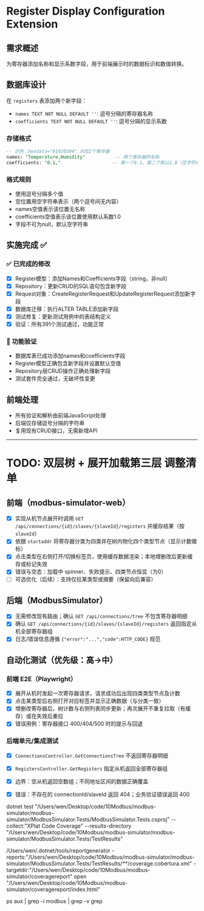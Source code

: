 # Register Display Configuration Extension

## 需求概述
为寄存器添加名称和显示系数字段，用于前端展示时的数据标识和数值转换。

## 数据库设计
在 `registers` 表添加两个新字段：
- `names TEXT NOT NULL DEFAULT ''`: 逗号分隔的寄存器名称 
- `coefficients TEXT NOT NULL DEFAULT ''`: 逗号分隔的显示系数

### 存储格式
```sql
-- 示例：hexdata="01020304" 对应2个寄存器
names: "Temperature,Humidity"           -- 两个寄存器的名称
coefficients: "0.1,"                   -- 第一个0.1，第二个默认1.0（空字符串）
```

### 格式规则
- 使用逗号分隔多个值
- 空位置用空字符串表示（两个逗号间无内容）
- names空值表示该位置无名称
- coefficients空值表示该位置使用默认系数1.0
- 字段不可为null，默认空字符串

## 实施完成 ✅

### ✅ 已完成的修改
- [x] Register模型：添加Names和Coefficients字段（string，非null）
- [x] Repository：更新CRUD的SQL语句包含新字段  
- [x] Request对象：CreateRegisterRequest和UpdateRegisterRequest添加新字段
- [x] 数据库迁移：执行ALTER TABLE添加新字段
- [x] 测试修复：更新测试用例中的表结构定义
- [x] 验证：所有391个测试通过，功能正常

### 🎯 功能验证
- 数据库表已成功添加names和coefficients字段
- Register模型正确包含新字段并设置默认空值
- Repository层CRUD操作正确处理新字段
- 测试套件完全通过，无破坏性变更

## 前端处理
- 所有验证和解析由前端JavaScript处理
- 后端仅存储逗号分隔的字符串
- 复用现有CRUD接口，无需新增API

---

# TODO: 双层树 + 展开加载第三层 调整清单

## 前端（modbus-simulator-web）
- [x] 实现从机节点展开时调用 `GET /api/connections/{id}/slaves/{slaveId}/registers` 并缓存结果（按 `slaveId`）
- [x] 依据 `startaddr` 将寄存器分类为四类并在树内物化四个类型节点（显示计数徽标）
- [x] 点击类型在右侧打开/切换标签页，使用缓存数据渲染；本地增删改后更新缓存或标记失效
- [x] 错误与空态：加载中 spinner、失败提示、四类节点恒显（为0）
- [ ] 可选优化（后续）：支持仅拉某类型或摘要（保留向后兼容）

## 后端（ModbusSimulator）
- [x] 无需修改现有路由；确认 `GET /api/connections/tree` 不包含寄存器明细
- [x] 确认 `GET /api/connections/{id}/slaves/{slaveId}/registers` 返回指定从机全部寄存器组
- [x] 日志/错误信息遵循 `{"error":"...","code":HTTP_CODE}` 规范

## 自动化测试（优先级：高→中）
### 前端 E2E（Playwright）
- [x] 展开从机时发起一次寄存器请求，请求成功后出现四类类型节点及计数
- [x] 点击某类型后右侧打开对应标签并显示正确数据（与分类一致）
- [x] 增删改寄存器后，树计数与右侧列表同步更新；再次展开不重复拉取（有缓存）或在失效后重拉
- [x] 错误用例：寄存器接口 400/404/500 时的提示与回退

### 后端单元/集成测试
- [x] `ConnectionsController.GetConnectionsTree` 不返回寄存器明细
- [x] `RegistersController.GetRegisters` 指定从机返回全部寄存器组
- [x] 边界：空从机返回空数组；不同地址区间的数据正确覆盖
- [x] 错误：不存在的 connectionId/slaveId 返回 404；业务验证错误返回 400


dotnet test "/Users/wen/Desktop/code/10Modbus/modbus-simulator/modbus-simulator/ModbusSimulator.Tests/ModbusSimulator.Tests.csproj" --collect:"XPlat Code Coverage" --results-directory "/Users/wen/Desktop/code/10Modbus/modbus-simulator/modbus-simulator/ModbusSimulator.Tests/TestResults"



/Users/wen/.dotnet/tools/reportgenerator -reports:"/Users/wen/Desktop/code/10Modbus/modbus-simulator/modbus-simulator/ModbusSimulator.Tests/TestResults/**/coverage.cobertura.xml" -targetdir:"/Users/wen/Desktop/code/10Modbus/modbus-simulator/coveragereport"
open "/Users/wen/Desktop/code/10Modbus/modbus-simulator/coveragereport/index.html"


ps aux | grep -i modbus | grep -v grep